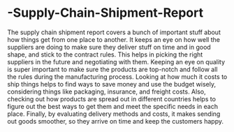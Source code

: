 # -Supply-Chain-Shipment-Report
The supply chain shipment report covers a bunch of important stuff about how things get from one place to another. It keeps an eye on how well the suppliers are doing to make sure they deliver stuff on time and in good shape, and stick to the contract rules. This helps in picking the right suppliers in the future and negotiating with them. Keeping an eye on quality is super important to make sure the products are top-notch and follow all the rules during the manufacturing process. Looking at how much it costs to ship things helps to find ways to save money and use the budget wisely, considering things like packaging, insurance, and freight costs. Also, checking out how products are spread out in different countries helps to figure out the best ways to get them and meet the specific needs in each place. Finally, by evaluating delivery methods and costs, it makes sending out goods smoother, so they arrive on time and keep the customers happy.
